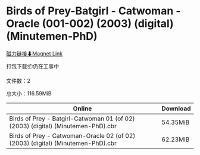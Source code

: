 # Birds of Prey-Batgirl - Catwoman - Oracle (001-002) (2003) (digital) (Minutemen-PhD)

[磁力链接⬇Magnet Link](magnet:?xt=urn:btih:481ac7ec40354be5e02948ca91aea5df53916e13&dn=Birds%20of%20Prey-Batgirl%20-%20Catwoman%20-%20Oracle%20%28001-002%29%20%282003%29%20%28digital%29%20%28Minutemen-PhD%29)

打包下载📦仍在工事中

文件数：2

总大小：116.59MiB

Online | Download
--- | ---
Birds of Prey - Batgirl-Catwoman 01 (of 02) (2003) (digital) (Minutemen-PhD).cbr | 54.35MiB
Birds of Prey - Catwoman-Oracle 02 (of 02) (2003) (digital) (Minutemen-PhD).cbr | 62.23MiB